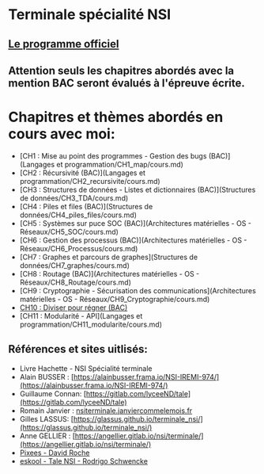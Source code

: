 # Terminale spécialité NSI

## [Le programme officiel](datas/programme-officiel-terminale-NSI.pdf)

## Attention seuls les chapitres abordés avec la mention BAC seront évalués à l'épreuve écrite.


# Chapitres et thèmes abordés en cours avec moi: 


   - [CH1 : Mise au point des programmes - Gestion des bugs (BAC)](Langages et programmation/CH1_map/cours.md)
   - [CH2 : Récursivité (BAC)](Langages et programmation/CH2_recursivite/cours.md)
   - [CH3 : Structures de données - Listes et dictionnaires (BAC)](Structures de données/CH3_TDA/cours.md)
   - [CH4 : Piles et files (BAC)](Structures de données/CH4_piles_files/cours.md)
   - [CH5 : Systèmes sur puce SOC (BAC)](Architectures matérielles - OS - Réseaux/CH5_SOC/cours.md) 
   - [CH6 : Gestion des processus (BAC)](Architectures matérielles - OS - Réseaux/CH6_Processus/cours.md)
   - [CH7 : Graphes et parcours de graphes](Structures de données/CH7_graphes/cours.md)
   - [CH8 : Routage (BAC)](Architectures matérielles - OS - Réseaux/CH8_Routage/cours.md)
   - [CH9 : Cryptographie - Sécurisation des communications](Architectures matérielles - OS - Réseaux/CH9_Cryptographie/cours.md)
   - [CH10 : Diviser pour régner (BAC)](Algorithmique/CH10_diviser/cours.md)
   - [CH11 : Modularité - API](Langages et programmation/CH11_modularite/cours.md)

## Références et sites uitlisés:
   - Livre Hachette - NSI Spécialité terminale
   - Alain BUSSER : [https://alainbusser.frama.io/NSI-IREMI-974/](https://alainbusser.frama.io/NSI-IREMI-974/)
   - Guillaume Connan: [https://gitlab.com/lyceeND/tale](https://gitlab.com/lyceeND/tale)
   - Romain Janvier : [nsiterminale.janviercommelemois.fr](http://nsiterminale.janviercommelemois.fr/)
   - Gilles LASSUS: [https://glassus.github.io/terminale_nsi/](https://glassus.github.io/terminale_nsi/)
   - Anne GELLIER : [https://angellier.gitlab.io/nsi/terminale/](https://angellier.gitlab.io/nsi/terminale/)
   - [Pixees - David Roche](https://pixees.fr/informatiquelycee/n_site/nsi_term.html)
   - [eskool - Tale NSI - Rodrigo Schwencke](https://eskool.gitlab.io/tnsi/)
